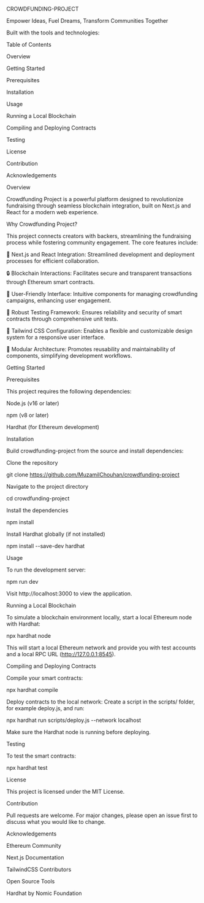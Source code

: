 CROWDFUNDING-PROJECT

Empower Ideas, Fuel Dreams, Transform Communities Together





Built with the tools and technologies:











Table of Contents

Overview

Getting Started

Prerequisites

Installation

Usage

Running a Local Blockchain

Compiling and Deploying Contracts

Testing

License

Contribution

Acknowledgements

Overview

Crowdfunding Project is a powerful platform designed to revolutionize fundraising through seamless blockchain integration, built on Next.js and React for a modern web experience.

Why Crowdfunding Project?

This project connects creators with backers, streamlining the fundraising process while fostering community engagement. The core features include:

🚀 Next.js and React Integration: Streamlined development and deployment processes for efficient collaboration.

🔒 Blockchain Interactions: Facilitates secure and transparent transactions through Ethereum smart contracts.

🎯 User-Friendly Interface: Intuitive components for managing crowdfunding campaigns, enhancing user engagement.

🧪 Robust Testing Framework: Ensures reliability and security of smart contracts through comprehensive unit tests.

🎨 Tailwind CSS Configuration: Enables a flexible and customizable design system for a responsive user interface.

🧩 Modular Architecture: Promotes reusability and maintainability of components, simplifying development workflows.

Getting Started

Prerequisites

This project requires the following dependencies:

Node.js (v16 or later)

npm (v8 or later)

Hardhat (for Ethereum development)

Installation

Build crowdfunding-project from the source and install dependencies:

Clone the repository

git clone https://github.com/MuzamilChouhan/crowdfunding-project

Navigate to the project directory

cd crowdfunding-project

Install the dependencies

npm install

Install Hardhat globally (if not installed)

npm install --save-dev hardhat

Usage

To run the development server:

npm run dev

Visit http://localhost:3000 to view the application.

Running a Local Blockchain

To simulate a blockchain environment locally, start a local Ethereum node with Hardhat:

npx hardhat node

This will start a local Ethereum network and provide you with test accounts and a local RPC URL (http://127.0.0.1:8545).

Compiling and Deploying Contracts

Compile your smart contracts:

npx hardhat compile

Deploy contracts to the local network:
Create a script in the scripts/ folder, for example deploy.js, and run:

npx hardhat run scripts/deploy.js --network localhost

Make sure the Hardhat node is running before deploying.

Testing

To test the smart contracts:

npx hardhat test

License

This project is licensed under the MIT License.

Contribution

Pull requests are welcome. For major changes, please open an issue first to discuss what you would like to change.

Acknowledgements

Ethereum Community

Next.js Documentation

TailwindCSS Contributors

Open Source Tools

Hardhat by Nomic Foundation
